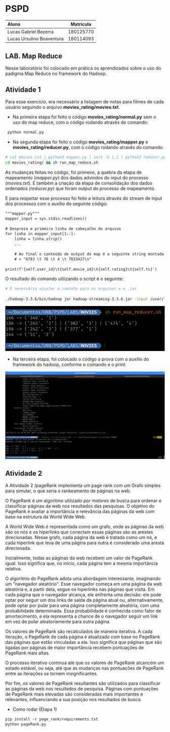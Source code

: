 # PSPD

| Aluno | Matrícula |
| :-- | :--: |
| Lucas Gabriel Bezerra | 180125770 |
| Lucas Ursulino Boaventura | 180114093 |

## LAB. Map Reduce

Nesse laboratório foi colocado em prática os aprendizados sobre o uso do padigma Map Reduce no framework do Hadoop.

## Atividade 1

Para esse exercício, era necessário a listagem de notas para filmes de cada usuário seguindo o arquivo **movies_rating/movies.txt**.

- Na primeira etapa foi feito o código **movies_rating/normal.py** sem o uso do map reduce, com o código rodando através do comando:

```sh
 python normal.py
```

- Na segunda etapa foi feito o código **movies_rating/mapper.py** e **movies_rating/reducer.py**, com o código rodando através do comando:

```sh
# cat movies.txt | python3 mapper.py | sort -k 1,1 | python3 reducer.py
cd movies_rating/ && sh run_map_reduce.sh
```

As mudanças feitas no código, foi primeiro, a quebra da etapa de mapeamento (_mapper.py_) dos dados advindos do input do processo (_movies.txt_). E também a criação da etapa de consolidação dos dados ordenados (_reducer.py_) que foram output do processo de mapeamento.

E para respeitar esse processo foi feito a leitura através do stream de input dos processos com o auxílio do seguinte código:

```python3
"""mapper.py"""
mapper_input = sys.stdin.readlines()

# Despreza a primeira linha de cabeçalho do arquivo
for linha in mapper_input[1::]:
    linha = linha.strip()
    ...

    # Ao final o conteúdo de output do map é a seguinte string montada
    # > "6783 \t 76 \t 4 \t 7833427\n"
    print(f'{self.user_id}\t{self.movie_id}\t{self.rating}\t{self.ts}')
```

O resultado do comando utilizando o script é o seguinte:

```sh
# É necessário ajustar o caminho para os arquivos e o .jar

./hadoop-3.3.6/bin/hadoop jar hadoop-streaming-3.3.6.jar -input /user/lucas/movies.txt -output /user/lucas/output-la.txt -mapper ../LABS/MOVIES/mapper.py -reducer ../LABS/MOVIES/reducer.py
```
![Imagem](./assets/ex1-resultado_map_reduce_local.png)

- Na terceira etapa, foi colocado o código a prova com o auxílio do framework do hadoop, conforme o comando e o print:

![](./assets/ex1-resultado-hadoop.png)

## Atividade 2

A Atividade 2 /pageRank implementa um page rank com um Grafo simples para simular, o que seria o rankeamento de páginas na web.

O PageRank é um algoritmo utilizado por motores de busca para ordenar e classificar páginas da web nos resultados das pesquisas. O objetivo do PageRank é avaliar a importância e relevância das páginas da web com base na estrutura da World Wide Web.

A World Wide Web é representada como um grafo, onde as páginas da web são os nós e os hiperlinks que conectam essas páginas são as arestas direcionadas. Nesse grafo, cada página da web é tratada como um nó, e cada hiperlink que leva de uma página para outra é considerado uma aresta direcionada.

Inicialmente, todas as páginas da web recebem um valor de PageRank igual. Isso significa que, no início, cada página tem a mesma importância relativa.

O algoritmo do PageRank adota uma abordagem interessante, imaginando um "navegador aleatório". Esse navegador começa em uma página da web aleatória e, a partir dela, segue os hiperlinks nas páginas que visita. Em cada página que o navegador alcança, ele enfrenta uma decisão: ele pode optar por seguir um dos links de saída da página atual ou, alternativamente, pode optar por pular para uma página completamente aleatória, com uma probabilidade determinada. Essa probabilidade é conhecida como fator de amortecimento, e ela representa a chance de o navegador seguir um link em vez de pular aleatoriamente para outra página.

Os valores de PageRank são recalculados de maneira iterativa. A cada iteração, o PageRank de cada página é atualizado com base no PageRank das páginas que estão vinculadas a ela. Isso significa que páginas que são ligadas por páginas de maior importância recebem pontuações de PageRank mais altas.

O processo iterativo continua até que os valores de PageRank alcancem um estado estável, ou seja, até que as mudanças nas pontuações de PageRank entre as iterações se tornem insignificantes.

Por fim, os valores de PageRank resultantes são utilizados para classificar as páginas da web nos resultados de pesquisa. Páginas com pontuações de PageRank mais elevadas são consideradas mais importantes e relevantes, influenciando a sua posição nos resultados de busca.


- Como rodar (Etapa 1)
```
pip install -r page_rank/requirements.txt
python pageRank.py
```